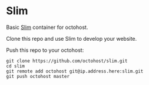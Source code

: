 Slim
====

Basic [Slim](http://slimframework.com/) container for octohost.

Clone this repo and use Slim to develop your website.

Push this repo to your octohost:

```
git clone https://github.com/octohost/slim.git
cd slim
git remote add octohost git@ip.address.here:slim.git
git push octohost master
```
